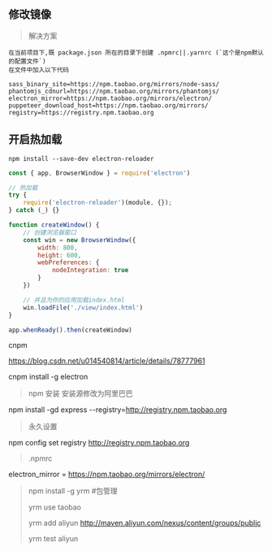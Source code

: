 ## 修改镜像
> 解决方案

    在当前项目下,既 package.json 所在的目录下创建 .npmrc||.yarnrc (`这个是npm默认的配置文件`)
    在文件中加入以下代码

```shell
sass_binary_site=https://npm.taobao.org/mirrors/node-sass/
phantomjs_cdnurl=https://npm.taobao.org/mirrors/phantomjs/
electron_mirror=https://npm.taobao.org/mirrors/electron/
puppeteer_download_host=https://npm.taobao.org/mirrors/
registry=https://registry.npm.taobao.org
```

## 开启热加载

```shell
npm install --save-dev electron-reloader
```

```javascript
const { app, BrowserWindow } = require('electron')

// 热加载
try {
    require('electron-reloader')(module, {});
} catch (_) {}

function createWindow() {
    // 创建浏览器窗口
    const win = new BrowserWindow({
        width: 800,
        height: 600,
        webPreferences: {
            nodeIntegration: true
        }
    })

    // 并且为你的应用加载index.html
    win.loadFile('./view/index.html')
}

app.whenReady().then(createWindow)
```

cnpm

https://blog.csdn.net/u014540814/article/details/78777961

cnpm install -g electron

> npm 安装 安装源修改为阿里巴巴

npm install -gd express --registry=http://registry.npm.taobao.org

> 永久设置

npm config set registry http://registry.npm.taobao.org

> .npmrc

electron_mirror = https://npm.taobao.org/mirrors/electron/

> npm install -g yrm  #包管理
>
> yrm use taobao
>
> yrm add aliyun http://maven.aliyun.com/nexus/content/groups/public
>
> yrm test aliyun